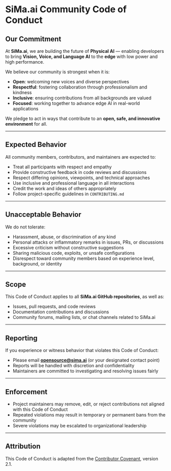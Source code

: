 # SiMa.ai Community Code of Conduct

## Our Commitment

At **SiMa.ai**, we are building the future of **Physical AI** — enabling developers to bring **Vision, Voice, and Language AI** to the **edge** with low power and high performance.  

We believe our community is strongest when it is:

- **Open**: welcoming new voices and diverse perspectives  
- **Respectful**: fostering collaboration through professionalism and kindness  
- **Inclusive**: ensuring contributions from all backgrounds are valued  
- **Focused**: working together to advance edge AI in real-world applications  

We pledge to act in ways that contribute to an **open, safe, and innovative environment** for all.

---

## Expected Behavior

All community members, contributors, and maintainers are expected to:

- Treat all participants with respect and empathy  
- Provide constructive feedback in code reviews and discussions  
- Respect differing opinions, viewpoints, and technical approaches  
- Use inclusive and professional language in all interactions  
- Credit the work and ideas of others appropriately  
- Follow project-specific guidelines in `CONTRIBUTING.md`  

---

## Unacceptable Behavior

We do not tolerate:

- Harassment, abuse, or discrimination of any kind  
- Personal attacks or inflammatory remarks in issues, PRs, or discussions  
- Excessive criticism without constructive suggestions  
- Sharing malicious code, exploits, or unsafe configurations  
- Disrespect toward community members based on experience level, background, or identity  

---

## Scope

This Code of Conduct applies to all **SiMa.ai GitHub repositories**, as well as:

- Issues, pull requests, and code reviews  
- Documentation contributions and discussions  
- Community forums, mailing lists, or chat channels related to SiMa.ai  

---

## Reporting

If you experience or witness behavior that violates this Code of Conduct:

- Please email **opensource@sima.ai** (or your designated contact point)  
- Reports will be handled with discretion and confidentiality  
- Maintainers are committed to investigating and resolving issues fairly  

---

## Enforcement

- Project maintainers may remove, edit, or reject contributions not aligned with this Code of Conduct  
- Repeated violations may result in temporary or permanent bans from the community  
- Severe violations may be escalated to organizational leadership  

---

## Attribution

This Code of Conduct is adapted from the [Contributor Covenant](https://www.contributor-covenant.org), version 2.1.  
